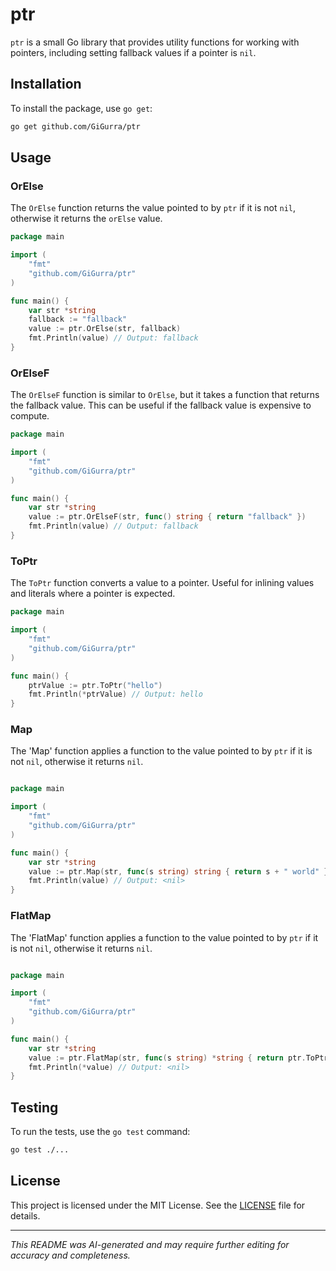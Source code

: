 # ptr

`ptr` is a small Go library that provides utility functions for working with pointers, including setting fallback values
if a pointer is `nil`.

## Installation

To install the package, use `go get`:

```sh
go get github.com/GiGurra/ptr
```

## Usage

### OrElse

The `OrElse` function returns the value pointed to by `ptr` if it is not `nil`, otherwise it returns the `orElse` value.

```go
package main

import (
	"fmt"
	"github.com/GiGurra/ptr"
)

func main() {
	var str *string
	fallback := "fallback"
	value := ptr.OrElse(str, fallback)
	fmt.Println(value) // Output: fallback
}
```

### OrElseF

The `OrElseF` function is similar to `OrElse`, but it takes a function that returns the fallback value. This can be
useful if the fallback value is expensive to compute.

```go
package main

import (
	"fmt"
	"github.com/GiGurra/ptr"
)

func main() {
	var str *string
	value := ptr.OrElseF(str, func() string { return "fallback" })
	fmt.Println(value) // Output: fallback
}
```

### ToPtr

The `ToPtr` function converts a value to a pointer. Useful for inlining values and literals where a pointer is expected.

```go
package main

import (
	"fmt"
	"github.com/GiGurra/ptr"
)

func main() {
	ptrValue := ptr.ToPtr("hello")
	fmt.Println(*ptrValue) // Output: hello
}
```

### Map

The 'Map' function applies a function to the value pointed to by `ptr` if it is not `nil`, otherwise it returns `nil`.

```go

package main

import (
	"fmt"
	"github.com/GiGurra/ptr"
)

func main() {
	var str *string
	value := ptr.Map(str, func(s string) string { return s + " world" })
	fmt.Println(value) // Output: <nil>
}
```

### FlatMap

The 'FlatMap' function applies a function to the value pointed to by `ptr` if it is not `nil`, otherwise it returns
`nil`.

```go

package main

import (
	"fmt"
	"github.com/GiGurra/ptr"
)

func main() {
	var str *string
	value := ptr.FlatMap(str, func(s string) *string { return ptr.ToPtr(s + " world") })
	fmt.Println(*value) // Output: <nil>
}
```

## Testing

To run the tests, use the `go test` command:

```sh
go test ./...
```

## License

This project is licensed under the MIT License. See the [LICENSE](LICENSE) file for details.

---

*This README was AI-generated and may require further editing for accuracy and completeness.*
